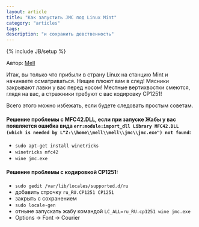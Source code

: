 ```yaml
---
layout: article
title: "Как запустить JMC под Linux Mint"
category: "articles"
tags:
description: "и сохранить девственность"
---
```

{% include JB/setup %}

Автор: [Mell](https://github.com/mell-inc)

Итак, вы только что прибыли в страну Linux на станцию Mint и начинаете осматриваться.
Нищие плюют вам в след! Мясники закрывают лавки у вас перед носом!
Местные вертихвостки смеются, глядя на вас, а стражники требуют с вас кодировку CP1251!

Всего этого можно избежать, если будете следовать простым советам.

#### Решение проблемы с MFC42.DLL, если при запуске Жабы у вас появляется ошибка вида `err:module:import_dll Library MFC42.DLL (which is needed by L"Z:\\home\\mell\\mell\\jmc\\jmc.exe") not found`:
- `sudo apt-get install winetricks`
- `winetricks mfc42`
- `wine jmc.exe`

#### Решение проблемы с кодировкой CP1251:
- `sudo gedit /var/lib/locales/supported.d/ru`
- добавить строчку `ru_RU.CP1251 CP1251`
- закрыть с сохранением
- `sudo locale-gen`
- отныне запускать жабу командой `LC_ALL=ru_RU.cp1251 wine jmc.exe`
- Options → Font → Courier
